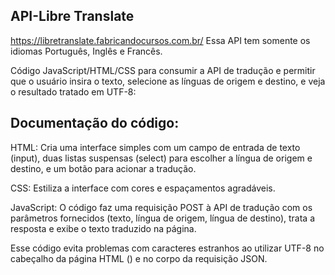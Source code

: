 API-Libre Translate
-------------------
https://libretranslate.fabricandocursos.com.br/
Essa API tem somente os idiomas Português, Inglês e Francês.

Código JavaScript/HTML/CSS para consumir a API de tradução e permitir que o usuário insira o texto, selecione as línguas de origem e destino, e veja o
resultado tratado em UTF-8:

Documentação do código:
-----------------------
HTML: Cria uma interface simples com um campo de entrada de texto (input), duas listas suspensas (select) para escolher a língua de origem e destino, e um
botão para acionar a tradução.

CSS: Estiliza a interface com cores e espaçamentos agradáveis.

JavaScript: O código faz uma requisição POST à API de tradução com os parâmetros fornecidos (texto, língua de origem, língua de destino), trata a resposta
e exibe o texto traduzido na página.

Esse código evita problemas com caracteres estranhos ao utilizar UTF-8 no cabeçalho da página HTML (<meta charset="UTF-8">) e no corpo da requisição JSON.
